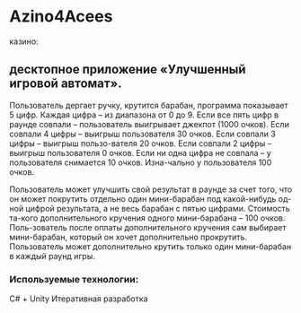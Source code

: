 # Azino4Acees
казино: 

## десктопное приложение «Улучшенный игровой автомат». 

Пользователь дергает ручку, крутится барабан, программа показывает 5 цифр. Каждая цифра – из диапазона от 0 до 9. Если все пять цифр в раунде совпали – пользователь выигрывает джекпот (1000 очков). Если совпали 4 цифры – выигрыш пользователя 30 очков. Если совпали 3 цифры – выигрыш пользо-вателя 20 очков. Если совпали 2 цифры – выигрыш пользователя 0 очков. Если ни одна цифра не совпала – у пользователя снимается 10 очков. Изна-чально у пользователя 100 очков. 

Пользователь может улучшить свой результат в раунде за счет того, что он может покрутить отдельно один мини-барабан под какой-нибудь од-ной цифрой результата, а не весь барабан с пятью цифрами. Стоимость та-кого дополнительного кручения одного мини-барабана – 100 очков. Поль-зователь после оплаты дополнительного кручения сам выбирает мини-барабан, который он хочет дополнительно прокрутить. Пользователь может дополнительно крутить только один мини-барабан в каждый раунд игры.


### Используемые технологии:
C# + Unity
Итеративная разработка

